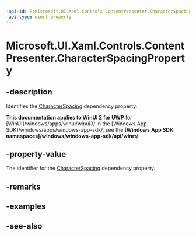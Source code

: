 ```yaml
---
-api-id: P:Microsoft.UI.Xaml.Controls.ContentPresenter.CharacterSpacingProperty
-api-type: winrt property
---
```


<!-- Property syntax
public Windows.UI.Xaml.DependencyProperty CharacterSpacingProperty { get; }
-->

# Microsoft.UI.Xaml.Controls.ContentPresenter.CharacterSpacingProperty

## -description
Identifies the [CharacterSpacing](contentpresenter_characterspacing.md) dependency property.

**This documentation applies to WinUI 2 for UWP** for [WinUI]/windows/apps/winui/winui3/ in the [Windows App SDK]/windows/apps/windows-app-sdk/, see the **[Windows App SDK namespaces]/windows/windows-app-sdk/api/winrt/**.

## -property-value
The identifier for the [CharacterSpacing](contentpresenter_characterspacing.md) dependency property.

## -remarks

## -examples

## -see-also
